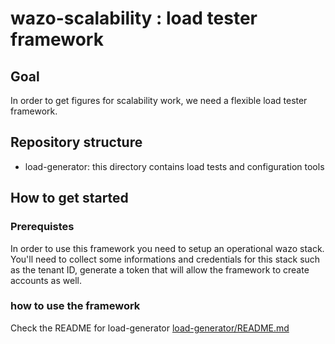 
# wazo-scalability : load tester framework

## Goal

In order to get figures for scalability work, we need a flexible load tester framework.

## Repository structure

  - load-generator: this directory contains load tests and configuration tools

## How to get started

### Prerequistes

In order to use this framework you need to setup an operational wazo stack. You'll need to collect some informations and credentials
for this stack such as the tenant ID, generate a token that will allow the framework to create accounts as well.

### how to use the framework
Check the README for load-generator [load-generator/README.md](load-generator/README.md)

